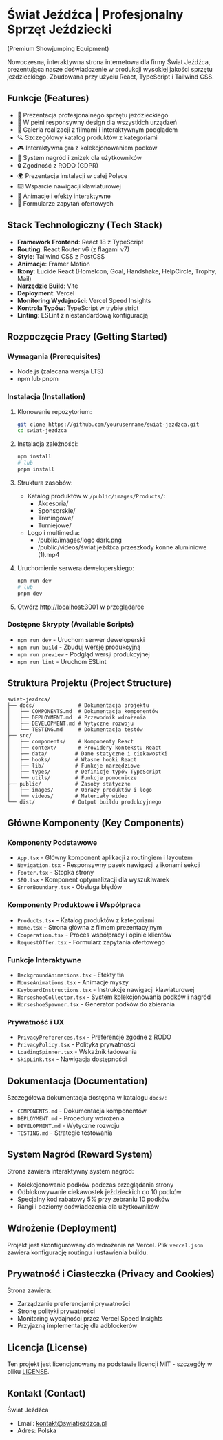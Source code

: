# Świat Jeźdźca | Profesjonalny Sprzęt Jeździecki
(Premium Showjumping Equipment)

Nowoczesna, interaktywna strona internetowa dla firmy Świat Jeźdźca, prezentująca nasze doświadczenie w produkcji wysokiej jakości sprzętu jeździeckiego. Zbudowana przy użyciu React, TypeScript i Tailwind CSS.

## Funkcje (Features)

- 🏇 Prezentacja profesjonalnego sprzętu jeździeckiego
- 📱 W pełni responsywny design dla wszystkich urządzeń
- 🎥 Galeria realizacji z filmami i interaktywnym podglądem
- 🔍 Szczegółowy katalog produktów z kategoriami
- 🎮 Interaktywna gra z kolekcjonowaniem podków
- 🎁 System nagród i zniżek dla użytkowników
- 🔒 Zgodność z RODO (GDPR)
- 🌍 Prezentacja instalacji w całej Polsce
- ⌨️ Wsparcie nawigacji klawiaturowej
- 🎨 Animacje i efekty interaktywne
- 📝 Formularze zapytań ofertowych

## Stack Technologiczny (Tech Stack)

- **Framework Frontend**: React 18 z TypeScript
- **Routing**: React Router v6 (z flagami v7)
- **Style**: Tailwind CSS z PostCSS
- **Animacje**: Framer Motion
- **Ikony**: Lucide React (HomeIcon, Goal, Handshake, HelpCircle, Trophy, Mail)
- **Narzędzie Build**: Vite
- **Deployment**: Vercel
- **Monitoring Wydajności**: Vercel Speed Insights
- **Kontrola Typów**: TypeScript w trybie strict
- **Linting**: ESLint z niestandardową konfiguracją

## Rozpoczęcie Pracy (Getting Started)

### Wymagania (Prerequisites)

- Node.js (zalecana wersja LTS)
- npm lub pnpm

### Instalacja (Installation)

1. Klonowanie repozytorium:
   ```bash
   git clone https://github.com/yourusername/swiat-jezdzca.git
   cd swiat-jezdzca
   ```

2. Instalacja zależności:
   ```bash
   npm install
   # lub
   pnpm install
   ```

3. Struktura zasobów:
   - Katalog produktów w `/public/images/Products/`:
     - Akcesoria/
     - Sponsorskie/
     - Treningowe/
     - Turniejowe/
   - Logo i multimedia:
     - /public/images/logo dark.png
     - /public/videos/świat jeźdźca przeszkody konne aluminiowe (1).mp4

4. Uruchomienie serwera deweloperskiego:
   ```bash
   npm run dev
   # lub
   pnpm dev
   ```

5. Otwórz [http://localhost:3001](http://localhost:3001) w przeglądarce

### Dostępne Skrypty (Available Scripts)

- `npm run dev` - Uruchom serwer deweloperski
- `npm run build` - Zbuduj wersję produkcyjną
- `npm run preview` - Podgląd wersji produkcyjnej
- `npm run lint` - Uruchom ESLint

## Struktura Projektu (Project Structure)

```
swiat-jezdzca/
├── docs/              # Dokumentacja projektu
│   ├── COMPONENTS.md  # Dokumentacja komponentów
│   ├── DEPLOYMENT.md  # Przewodnik wdrożenia
│   ├── DEVELOPMENT.md # Wytyczne rozwoju
│   └── TESTING.md     # Dokumentacja testów
├── src/
│   ├── components/    # Komponenty React
│   ├── context/       # Providery kontekstu React
│   ├── data/         # Dane statyczne i ciekawostki
│   ├── hooks/        # Własne hooki React
│   ├── lib/          # Funkcje narzędziowe
│   ├── types/        # Definicje typów TypeScript
│   └── utils/        # Funkcje pomocnicze
├── public/           # Zasoby statyczne
│   ├── images/       # Obrazy produktów i logo
│   └── videos/       # Materiały wideo
└── dist/            # Output buildu produkcyjnego
```

## Główne Komponenty (Key Components)

### Komponenty Podstawowe
- `App.tsx` - Główny komponent aplikacji z routingiem i layoutem
- `Navigation.tsx` - Responsywny pasek nawigacji z ikonami sekcji
- `Footer.tsx` - Stopka strony
- `SEO.tsx` - Komponent optymalizacji dla wyszukiwarek
- `ErrorBoundary.tsx` - Obsługa błędów

### Komponenty Produktowe i Współpraca
- `Products.tsx` - Katalog produktów z kategoriami
- `Home.tsx` - Strona główna z filmem prezentacyjnym
- `Cooperation.tsx` - Proces współpracy i opinie klientów
- `RequestOffer.tsx` - Formularz zapytania ofertowego

### Funkcje Interaktywne
- `BackgroundAnimations.tsx` - Efekty tła
- `MouseAnimations.tsx` - Animacje myszy
- `KeyboardInstructions.tsx` - Instrukcje nawigacji klawiaturowej
- `HorseshoeCollector.tsx` - System kolekcjonowania podków i nagród
- `HorseshoeSpawner.tsx` - Generator podków do zbierania

### Prywatność i UX
- `PrivacyPreferences.tsx` - Preferencje zgodne z RODO
- `PrivacyPolicy.tsx` - Polityka prywatności
- `LoadingSpinner.tsx` - Wskaźnik ładowania
- `SkipLink.tsx` - Nawigacja dostępności

## Dokumentacja (Documentation)

Szczegółowa dokumentacja dostępna w katalogu `docs/`:
- `COMPONENTS.md` - Dokumentacja komponentów
- `DEPLOYMENT.md` - Procedury wdrożenia
- `DEVELOPMENT.md` - Wytyczne rozwoju
- `TESTING.md` - Strategie testowania

## System Nagród (Reward System)

Strona zawiera interaktywny system nagród:
- Kolekcjonowanie podków podczas przeglądania strony
- Odblokowywanie ciekawostek jeździeckich co 10 podków
- Specjalny kod rabatowy 5% przy zebraniu 10 podków
- Rangi i poziomy doświadczenia dla użytkowników

## Wdrożenie (Deployment)

Projekt jest skonfigurowany do wdrożenia na Vercel. Plik `vercel.json` zawiera konfigurację routingu i ustawienia buildu.

## Prywatność i Ciasteczka (Privacy and Cookies)

Strona zawiera:
- Zarządzanie preferencjami prywatności
- Stronę polityki prywatności
- Monitoring wydajności przez Vercel Speed Insights
- Przyjazną implementację dla adblockerów

## Licencja (License)

Ten projekt jest licencjonowany na podstawie licencji MIT - szczegóły w pliku [LICENSE](LICENSE).

## Kontakt (Contact)

Świat Jeźdźca
- Email: kontakt@swiatjezdzca.pl
- Adres: Polska
